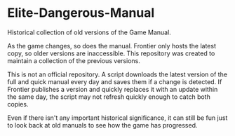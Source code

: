 # Elite-Dangerous-Manual
Historical collection of old versions of the Game Manual.

As the game changes, so does the manual. Frontier only hosts the latest copy, so older versions are inaccessible. This repository was created to maintain a collection of the previous versions.

This is not an official repository. A script downloads the latest version of the full and quick manual every day and saves them if a change is detected. If Frontier publishes a version and quickly replaces it with an update within the same day, the script may not refresh quickly enough to catch both copies.

Even if there isn't any important historical significance, it can still be fun just to look back at old manuals to see how the game has progressed.

